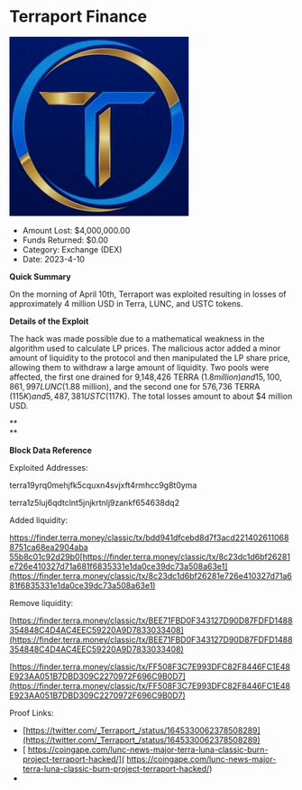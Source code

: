 # Terraport Finance
![Terraport Finance](/rektimages/Terraport-Finance.png)
- Amount Lost: $4,000,000.00
- Funds Returned: $0.00
- Category: Exchange (DEX)
- Date: 2023-4-10

**Quick Summary**

On the morning of April 10th, Terraport was exploited resulting in losses of approximately 4 million USD in Terra, LUNC, and USTC tokens.

  


 **Details of the Exploit**

The hack was made possible due to a mathematical weakness in the algorithm used to calculate LP prices. The malicious actor added a minor amount of liquidity to the protocol and then manipulated the LP share price, allowing them to withdraw a large amount of liquidity. Two pools were affected, the first one drained for 9,148,426 TERRA ($1.8 million) and 15,100,861,997 LUNC ($1.88 million), and the second one for 576,736 TERRA ($115K) and 5,487,381 USTC ($117K). The total losses amount to about $4 million USD.

 **  
**

 **Block Data Reference**

Exploited Addresses:

terra19yrq0mehjfk5cquxn4svjxft4rmhcc9g8t0yma

terra1z5luj6qdtclnt5jnjkrtnlj9zankf654638dq2

  


Added liquidity:

[https://finder.terra.money/classic/tx/bdd941dfcebd8d7f3acd2214026110688751ca68ea2904aba 55b8c01c92d29b0](https://finder.terra.money/classic/tx/bdd941dfcebd8d7f3acd2214026110688751ca68ea2904aba55b8c01c92d29b0)[https://finder.terra.money/classic/tx/8c23dc1d6bf26281e726e410327d71a681f6835331e1da0ce39dc73a508a63e1](https://finder.terra.money/classic/tx/8c23dc1d6bf26281e726e410327d71a681f6835331e1da0ce39dc73a508a63e1)

  


Remove liquidity: 

[https://finder.terra.money/classic/tx/BEE71FBD0F343127D90D87FDFD1488354848C4D4AC4EEC59220A9D7833033408](https://finder.terra.money/classic/tx/BEE71FBD0F343127D90D87FDFD1488354848C4D4AC4EEC59220A9D7833033408)

[https://finder.terra.money/classic/tx/FF508F3C7E993DFC82F8446FC1E48E923AA051B7DBD309C2270972F696C9B0D7](https://finder.terra.money/classic/tx/FF508F3C7E993DFC82F8446FC1E48E923AA051B7DBD309C2270972F696C9B0D7)

  



Proof Links:
- [https://twitter.com/_Terraport_/status/1645330062378508289](https://twitter.com/_Terraport_/status/1645330062378508289)
- [  https://coingape.com/lunc-news-major-terra-luna-classic-burn-project-terraport-hacked/](  https://coingape.com/lunc-news-major-terra-luna-classic-burn-project-terraport-hacked/)
- []()


